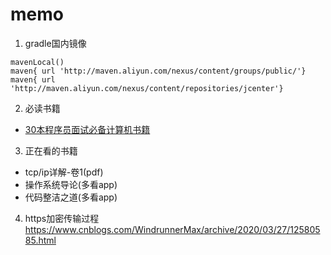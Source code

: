 # memo

1. gradle国内镜像

```code
mavenLocal()
maven{ url 'http://maven.aliyun.com/nexus/content/groups/public/'}
maven{ url 'http://maven.aliyun.com/nexus/content/repositories/jcenter'}

```

2. 必读书籍

- [30本程序员面试必备计算机书籍](https://zhuanlan.zhihu.com/p/106950357)

3. 正在看的书籍

- tcp/ip详解-卷1(pdf)
- 操作系统导论(多看app)
- 代码整洁之道(多看app)

4. https加密传输过程 https://www.cnblogs.com/WindrunnerMax/archive/2020/03/27/12580585.html
